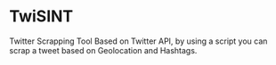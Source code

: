 # TwiSINT
Twitter Scrapping Tool Based on Twitter API, by using a script you can scrap a tweet based on Geolocation and Hashtags.
